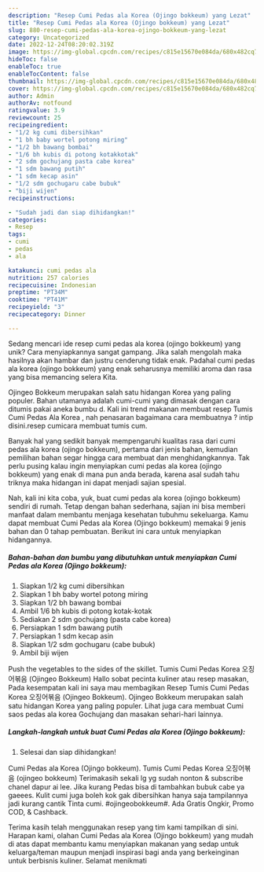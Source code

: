 ```yaml
---
description: "Resep Cumi Pedas ala Korea (Ojingo bokkeum) yang Lezat"
title: "Resep Cumi Pedas ala Korea (Ojingo bokkeum) yang Lezat"
slug: 880-resep-cumi-pedas-ala-korea-ojingo-bokkeum-yang-lezat
category: Uncategorized
date: 2022-12-24T08:20:02.319Z
image: https://img-global.cpcdn.com/recipes/c815e15670e084da/680x482cq70/cumi-pedas-ala-korea-ojingo-bokkeum-foto-resep-utama.jpg
hideToc: false
enableToc: true
enableTocContent: false
thumbnail: https://img-global.cpcdn.com/recipes/c815e15670e084da/680x482cq70/cumi-pedas-ala-korea-ojingo-bokkeum-foto-resep-utama.jpg
cover: https://img-global.cpcdn.com/recipes/c815e15670e084da/680x482cq70/cumi-pedas-ala-korea-ojingo-bokkeum-foto-resep-utama.jpg
author: Admin
authorAv: notfound
ratingvalue: 3.9
reviewcount: 25
recipeingredient:
- "1/2 kg cumi dibersihkan"
- "1 bh baby wortel potong miring"
- "1/2 bh bawang bombai"
- "1/6 bh kubis di potong kotakkotak"
- "2 sdm gochujang pasta cabe korea"
- "1 sdm bawang putih"
- "1 sdm kecap asin"
- "1/2 sdm gochugaru cabe bubuk"
- "biji wijen"
recipeinstructions:

- "Sudah jadi dan siap dihidangkan!"
categories:
- Resep
tags:
- cumi
- pedas
- ala

katakunci: cumi pedas ala 
nutrition: 257 calories
recipecuisine: Indonesian
preptime: "PT34M"
cooktime: "PT41M"
recipeyield: "3"
recipecategory: Dinner

---
```





Sedang mencari ide resep cumi pedas ala korea (ojingo bokkeum) yang unik? Cara menyiapkannya sangat gampang. Jika salah mengolah maka hasilnya akan hambar dan justru cenderung tidak enak. Padahal cumi pedas ala korea (ojingo bokkeum) yang enak seharusnya memiliki aroma dan rasa yang bisa memancing selera Kita.





Ojingeo Bokkeum merupakan salah satu hidangan Korea yang paling populer. Bahan utamanya adalah cumi-cumi yang dimasak dengan cara ditumis pakai aneka bumbu d. Kali ini trend makanan membuat resep Tumis Cumi Pedas Ala Korea , nah penasaran bagaimana cara membuatnya ? intip disini.resep cumicara membuat tumis cum.

Banyak hal yang sedikit banyak mempengaruhi kualitas rasa dari cumi pedas ala korea (ojingo bokkeum), pertama dari jenis bahan, kemudian pemilihan bahan segar hingga cara membuat dan menghidangkannya. Tak perlu pusing kalau ingin menyiapkan cumi pedas ala korea (ojingo bokkeum) yang enak di mana pun anda berada, karena asal sudah tahu triknya maka hidangan ini dapat menjadi sajian spesial.






Nah, kali ini kita coba, yuk, buat cumi pedas ala korea (ojingo bokkeum) sendiri di rumah. Tetap dengan bahan sederhana, sajian ini bisa memberi manfaat dalam membantu menjaga kesehatan tubuhmu sekeluarga. Kamu dapat membuat Cumi Pedas ala Korea (Ojingo bokkeum) memakai 9 jenis bahan dan 0 tahap pembuatan. Berikut ini cara untuk menyiapkan hidangannya.

<!--inarticleads1-->

##### Bahan-bahan dan bumbu yang dibutuhkan untuk menyiapkan Cumi Pedas ala Korea (Ojingo bokkeum):

1. Siapkan 1/2 kg cumi dibersihkan
1. Siapkan 1 bh baby wortel potong miring
1. Siapkan 1/2 bh bawang bombai
1. Ambil 1/6 bh kubis di potong kotak-kotak
1. Sediakan 2 sdm gochujang (pasta cabe korea)
1. Persiapkan 1 sdm bawang putih
1. Persiapkan 1 sdm kecap asin
1. Siapkan 1/2 sdm gochugaru (cabe bubuk)
1. Ambil biji wijen


Push the vegetables to the sides of the skillet. Tumis Cumi Pedas Korea 오징어볶음 (Ojingeo Bokkeum) Hallo sobat pecinta kuliner atau resep masakan, Pada kesempatan kali ini saya mau membagikan Resep Tumis Cumi Pedas Korea 오징어볶음 (Ojingeo Bokkeum). Ojingeo Bokkeum merupakan salah satu hidangan Korea yang paling populer. Lihat juga cara membuat Cumi saos pedas ala korea Gochujang dan masakan sehari-hari lainnya. 

<!--inarticleads2-->

##### Langkah-langkah untuk buat Cumi Pedas ala Korea (Ojingo bokkeum):


1. Selesai dan siap dihidangkan!

Cumi Pedas ala Korea (Ojingo bokkeum). Tumis Cumi Pedas Korea 오징어볶음 (ojingeo bokkeum) Terimakasih sekali lg yg sudah nonton &amp; subscribe chanel dapur ai lee. Jika kurang Pedas bisa di tambahkan bubuk cabe ya gaeees. Kulit cumi juga boleh kok gak dibersihkan hanya saja tampilannya jadi kurang cantik Tinta cumi. #ojingeobokkeum#. Ada Gratis Ongkir, Promo COD, &amp; Cashback. 

Terima kasih telah menggunakan resep yang tim kami tampilkan di sini. Harapan kami, olahan Cumi Pedas ala Korea (Ojingo bokkeum) yang mudah di atas dapat membantu kamu menyiapkan makanan yang sedap untuk keluarga/teman maupun menjadi inspirasi bagi anda yang berkeinginan untuk berbisnis kuliner. Selamat menikmati
